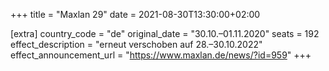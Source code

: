 +++
title = "Maxlan 29"
date = 2021-08-30T13:30:00+02:00

[extra]
country_code = "de"
original_date = "30.10.–01.11.2020"
seats = 192
effect_description = "erneut verschoben auf 28.–30.10.2022"
effect_announcement_url = "https://www.maxlan.de/news/?id=959"
+++
